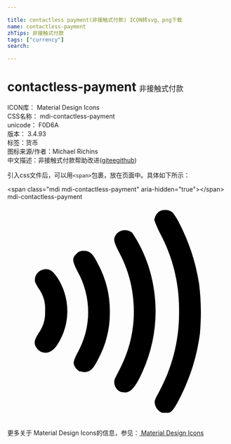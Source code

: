 ```yaml
---

title: contactless payment(非接触式付款) ICON转svg、png下载
name: contactless-payment
zhTips: 非接触式付款
tags: ["currency"]
search: 

---
```


# contactless-payment  <small style="font-size: 60%;font-weight: 100">非接触式付款</small>


<div class="detail-page">
<p>
<span>
ICON库：
<span class="badge-secondary badge">Material Design Icons</span> 
</span>
<br/>
<span>
CSS名称：
<span class="badge-secondary badge">mdi-contactless-payment</span> 
</span>
<br/>
<span>
unicode：
<span class="badge-secondary badge">F0D6A</span> 
<copy-btn content='F0D6A' btn-title=""></copy-btn>
<copy-btn :content='String.fromCodePoint(parseInt("F0D6A", 16))' btn-title="复制U"></copy-btn>
</span>
<br/>
<span>
版本：
<span class="badge-secondary badge">3.4.93</span> 
</span><br/><span>标签：<span class="badge-light badge"><router-link to="/tags/currency.html">货币</router-link></span></span>
<br/>
<span>图标来源/作者：<span class="badge-light badge">Michael Richins</span></span> 
<br/>
<span class="zh-detail">中文描述：<span class="badge-primary badge">非接触式付款</span><span class="help-link"><span>帮助改进</span>(<a href="https://gitee.com/liuwave/icon-helper/edit/master/json/material/contactless-payment.json" target="_blank" rel="noopener noreferrer">gitee</a><a href="https://github.com/liuwave/icon-helper/edit/master/json/material/contactless-payment.json" target="_blank" rel="noopener noreferrer">github</a></span>)</span><br/>
</p>
</div>
<div class="alert alert-dark">
  <i class="mdi mdi-contactless-payment mdi-48px"></i>
  <i class="mdi mdi-contactless-payment mdi-36px"></i>
  <i class="mdi mdi-contactless-payment mdi-24px"></i>
  <i class="mdi mdi-contactless-payment mdi-18px"></i>
</div>
<div>
  <p>引入css文件后，可以用<code>&lt;span&gt;</code>包裹，放在页面中。具体如下所示：    
  </p>
  <div class="alert alert-primary" style="font-size: 14px">
    &lt;span class="mdi mdi-contactless-payment" aria-hidden="true"&gt;&lt;/span&gt;
    <copy-btn content='<span class="mdi mdi-contactless-payment" aria-hidden="true"></span>'></copy-btn>
  </div>
  <div class="alert alert-secondary">
    <i class="mdi mdi-contactless-payment"
    style="font-size: 24px"
    aria-hidden="true"></i> mdi-contactless-payment
    <copy-btn content="mdi-contactless-payment" btn-title="复制图标名称"></copy-btn>
  </div>
</div>
<div id="svg" class="svg-wrap">
<svg xmlns="http://www.w3.org/2000/svg" viewBox="0 0 24 24"><path d="M16.79,23C16.37,22.83 16.07,22.45 16,22C15.95,21.74 16,21.56 16.4,20.84C17.9,18.14 18.67,15.09 18.63,12C18.67,9 17.94,6.07 16.5,3.44C16.29,3 16.1,2.58 15.94,2.13C16,1.75 16.19,1.4 16.5,1.19C16.95,0.95 17.5,1 17.91,1.28C18.19,1.64 18.43,2 18.63,2.42C19.71,4.5 20.44,6.7 20.8,9C21.03,10.81 21.06,12.65 20.89,14.47C20.58,16.81 19.89,19.07 18.83,21.18C18.19,22.46 17.83,23 17.45,23C17.37,23 17.28,23 17.2,23C17.06,23 16.93,23 16.79,23V23M12.43,20.79C11.86,20.63 11.5,20.05 11.62,19.47C11.62,19.35 11.93,18.8 12.21,18.24C13.39,15.97 13.9,13.41 13.67,10.86C13.53,9.03 13,7.25 12.13,5.64C11.5,4.38 11.46,4.18 11.83,3.64C12.27,3.15 13,3.08 13.54,3.5C14.26,4.56 14.83,5.72 15.25,6.94C16.53,10.73 16.33,14.86 14.69,18.5C13.85,20.39 13.26,21 12.43,20.74V20.79M7.93,18.56C7.57,18.4 7.3,18.08 7.2,17.7C7.2,17.5 7.2,17.24 7.65,16.44C9.14,13.74 9.14,10.46 7.65,7.76C7,6.5 7,6.24 7.53,5.76C7.72,5.54 8,5.43 8.3,5.47C8.94,5.47 9.3,5.78 9.84,6.91C10.69,8.47 11.13,10.22 11.12,12C11.16,13.81 10.72,15.61 9.85,17.2C9.31,18.25 9.04,18.5 8.5,18.59C8.31,18.61 8.11,18.59 7.93,18.5V18.56M3.72,16.43C3.39,16.27 3.13,16 3,15.65C2.9,15.3 3,15 3.4,14.36C3.9,13.68 4.14,12.84 4.09,12C4.16,11.15 3.93,10.31 3.44,9.61C3.27,9.36 3.13,9.09 3,8.82C2.89,8.19 3.31,7.59 4,7.47C4.54,7.37 4.92,7.6 5.42,8.36C6.87,10.57 6.87,13.42 5.42,15.63C4.91,16.4 4.33,16.63 3.73,16.43H3.72Z" /></svg>
</div>
<detail full-name='mdi-contactless-payment'></detail>
    
<div><p>更多关于 Material Design Icons的信息，参见：<a target="_blank" href="https://iconhelper.cn/material.html"> Material Design Icons</a>
</p></div>
